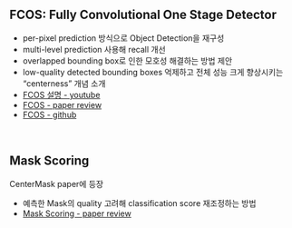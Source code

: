 ## FCOS: Fully Convolutional One Stage Detector
- per-pixel prediction 방식으로 Object Detection을 재구성  
- multi-level prediction 사용해 recall 개선  
- overlapped bounding box로 인한 모호성 해결하는 방법 제안  
- low-quality detected bounding boxes 억제하고 전체 성능 크게 향상시키는 “centerness” 개념 소개  
- [FCOS 설명 - youtube](https://youtu.be/_ADYE6QaAAY)  
- [FCOS - paper review](https://eehoeskrap.tistory.com/624)  
- [FCOS - github](https://github.com/tianzhi0549/FCOS)  
<br>

## Mask Scoring
CenterMask paper에 등장  
- 예측한 Mask의 quality 고려해 classification score 재조정하는 방법  
- [Mask Scoring - paper review](https://junha1125.github.io/blog/artificial-intelligence/2021-03-09-MaskScore/)  
